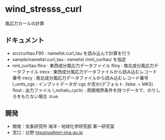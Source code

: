 wind_stresss_curl
========

風応力カールの計算


ドキュメント
--------

  * src/curltau.F90 : namelist.curl_tau を読み込んで計算を行う
  * sample/namelist.curl_tau : namelist /nml_curltau/ を指定
  * nml_curltau
      flinx : 東西成分風応力データファイル
      fliny : 南北成分風応力データファイル
      irecx : 東西成分風応力データファイルから読み込むレコード番号
      irecy : 南北成分風応力データファイルから読み込むレコード番号
      l_units_cgs : インプットデータが cgs か否か(デフォルト .false. = MKS)
      flout : 出力ファイル
      l_nohalo_cyclic : 周期境界条件を持つデータで、のりしろをもたない場合 .true.


開発
-------

  * 開発：気象研究所 海洋・地球化学研究部 第一研究室
  * 窓口：辻野 <htsujino@mri-jma.go.jp>
